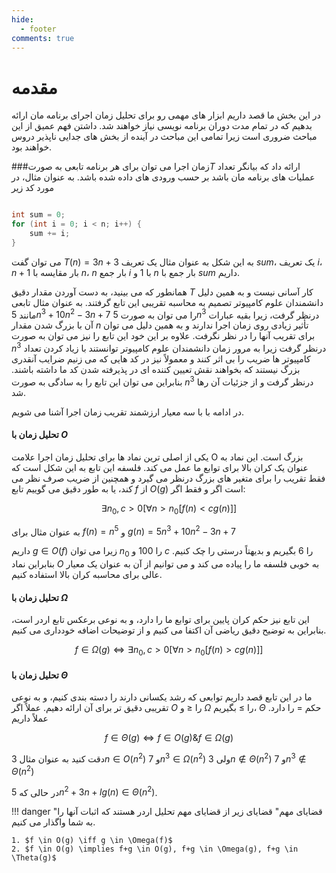 ```yaml
--- 
hide:
  - footer
comments: true
---
```

# مقدمه

در این بخش ما قصد داریم ابزار های مهمی رو برای تحلیل زمان اجرای برنامه مان ارائه بدهیم که در تمام مدت دوران برنامه نویسی نیاز خواهند شد. داشتن فهم عمیق از این مباحث ضروری است زیرا تمامی این مباحث در آینده از بخش های جدایی ناپذیر دروس خواهند بود.

###زمان اجرا
می توان برای هر برنامه تابعی به صورت$T$ ارائه داد که بیانگر تعداد عملیات های برنامه مان باشد بر حسب ورودی های داده شده باشد. به عنوان مثال، در مورد کد زیر

```cpp linenums="1"

int sum = 0;
for (int i = 0; i < n; i++) {
    sum += i;
}
```

می توان گفت
$T(n)=3n+3$
به این شکل به عنوان مثال یک تعریف $sum$، یک تعریف $i$،
$n+1$
بار مقایسه با $n$،
$n$
بار جمع $i$ با 1 و
$n$
بار جمع با $sum$ داریم.

همانطور که می بینید، به دست آوردن مقدار دقیق $T$ کار آسانی نیست و به همین دلیل دانشمندان علوم کامپیوتر تصمیم به محاسبه تقریبی این تابع گرفتند. به عنوان مثال تابعی مانند
$5n^3 + 10n^2 - 3n + 7$
را می توان به صورت
$5n^3$
درنظر گرفت، زیرا بقیه عبارات آن با بزرگ شدن مقدار $n$ تأثیر زیادی روی زمان اجرا ندارند و به همین دلیل می توان برای تقریب آنها را در نظر نگرفت. علاوه بر این خود این تابع را نیز می توان به صورت
$n^3$
درنظر گرفت زیرا به مرور زمان دانشمندان علوم کامپیوتر توانستند با زیاد کردن تعداد کامپیوتر ها ضریب را بی اثر کنند و معمولاً نیز در کد هایی که می زنیم ضرایب آنقدری بزرگ نیستند که بخواهند نقش تعیین کننده ای در پذیرفته شدن کد ما داشته باشند. بنابراین می توان این تابع را به سادگی به صورت
$n^3$
درنظر گرفت و از جزئیات آن رها شد.

در ادامه با با سه معیار ارزشمند تقریب زمان اجرا آشنا می شویم.

#### تحلیل زمان با $O$

یکی از اصلی ترین نماد ها برای تحلیل زمان اجرا علامت O بزرگ است. این نماد به عنوان یک کران بالا برای توابع ما عمل می کند. فلسفه این تابع به این شکل است که فقط تقریب را برای متغیر های بزرگ درنظر می گیرد و همچنین از ضریب صرف نظر می کند، یا به طور دقیق می گوییم تابع $f$ از $O(g)$ است اگر و فقط اگر:

$$\exists n_0, c>0[\forall n > n_0[f(n) < cg(n)]]$$

به عنوان مثال برای
$f(n) = n^5$
و
$g(n) = 5n^3 + 10n^2 - 3n + 7$

داریم
$g \in O(f)$
زیرا می توان
$n_0$ را
$100$
و
$c$
را $6$ بگیریم و بدیهتاً درستی را چک کنیم. بنابراین نماد $O$ به خوبی فلسفه ما را پیاده می کند و می توانیم از آن به عنوان یک معیار عالی برای محاسبه کران بالا استفاده کنیم.

#### تحلیل زمان با $\Omega$

این تابع نیز حکم کران پایین برای توابع ما را دارد، و به نوعی برعکس تابع اردر است، بنابراین به توضیح دقیق ریاضی آن اکتفا می کنیم و از توضیحات اضافه خودداری می کنیم.

$$f \in \Omega(g) \iff \exists n_0, c>0[\forall n > n_0[f(n) > cg(n)]]$$

#### تحلیل زمان با $\Theta$

ما در این تابع قصد داریم توابعی که رشد یکسانی دارند را دسته بندی کنیم، و به نوعی تقریبی دقیق تر برای آن ارائه دهیم. عملاً اگر $O$ را $\leq$ و $\Omega$ را $\geq$ بگیریم، $\Theta$ حکم $=$ را دارد. عملاً داریم

$$f \in \Theta(g) \iff f \in O(g) \& f \in \Omega(g)$$

دقت کنید به عنوان مثال
$3n \in O(n^2)$
و
$7n^3 \in \Omega(n^2)$
ولی
$3n \notin \Theta(n^2)$
و
$7n^3 \notin \Theta(n^2)$

در حالی که
$5n^2 + 3n + lg(n) \in \Theta(n^2)$.

!!! danger "قضایای مهم"
    قضایای زیر از قضایای مهم تحلیل اردر هستند که اثبات آنها را به شما واگذار می کنیم.

    1. $f \in O(g) \iff g \in \Omega(f)$
    2. $f \in O(g) \implies f+g \in O(g), f+g \in \Omega(g), f+g \in \Theta(g)$

